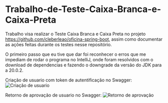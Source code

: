 # Trabalho-de-Teste-Caixa-Branca-e-Caixa-Preta
Trabalho visa realizar o Teste Caixa Branca e Caixa Preta no projeto https://github.com/cleberleao/oficina-spring-boot, assim como documentar as ações feitas durante os testes nesse repositório.

O primeiro passo que eu tive que dar foi reconhecer o erros que me impediam de rodar o programa no IntelliJ, onde foram resolvidos com o download de dependencias e fazendo o downgrade da versão do JDK para a 20.0.2.

Criação de usuario com token de autentificação no Swagger:
![Criação de usuario](https://github.com/user-attachments/assets/7dd38e65-7c9f-46bf-90d2-d2c651b9fdf1)

Retorno de aprovação de usuario no Swagger:
![Retorno de aprovação](https://github.com/user-attachments/assets/4d4f49a3-45f3-4c5e-86e3-9e8c4ab6621b)
